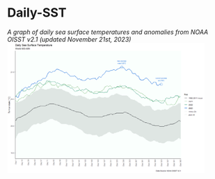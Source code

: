 # Daily-SST

*A graph of daily sea surface temperatures and anomalies from NOAA OISST v2.1 (updated November 21st, 2023)*  
<img src="DSST Graph.PNG" width="90%" height="90%">
